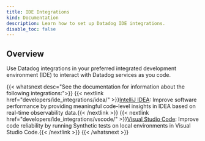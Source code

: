 ```yaml
---
title: IDE Integrations
kind: Documentation
description: Learn how to set up Datadog IDE integrations.
disable_toc: false
---
```


## Overview

Use Datadog integrations in your preferred integrated development environment (IDE) to interact with Datadog services as you code.

{{< whatsnext desc="See the documentation for information about the following integrations:">}}
    {{< nextlink href="developers/ide_integrations/idea/" >}}<u>IntelliJ IDEA</u>: Improve software performance by providing meaningful code-level insights in IDEA based on real-time observability data.{{< /nextlink >}}
    {{< nextlink href="developers/ide_integrations/vscode/" >}}<u>Visual Studio Code</u>: Improve code reliability by running Synthetic tests on local environments in Visual Studio Code.{{< /nextlink >}}
{{< /whatsnext >}}